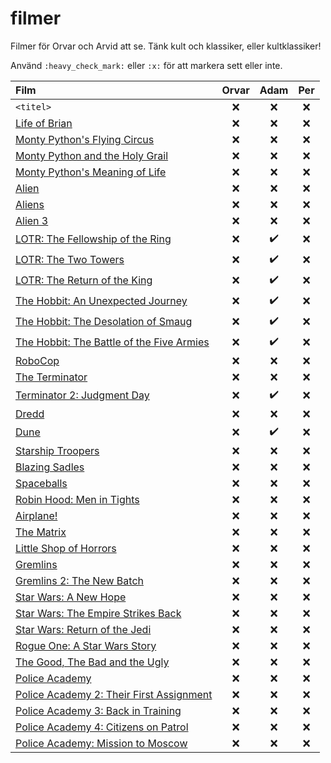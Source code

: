 # filmer
Filmer för Orvar och Arvid att se. Tänk kult och klassiker, eller kultklassiker!

Använd `:heavy_check_mark:` eller `:x:` för att markera sett eller inte.


| Film | Orvar | Adam | Per |
| :--- | :---: | :---: | :---: |
| `<titel>` | :x: | :x: | :x: |
| [Life of Brian](https://www.imdb.com/title/tt0079470) | :x: | :x: | :x: |
| [Monty Python's Flying Circus](https://www.imdb.com/title/tt0063929) | :x: | :x: | :x: |
| [Monty Python and the Holy Grail](https://www.imdb.com/title/tt0071853) | :x: | :x: | :x: |
| [Monty Python's Meaning of Life](https://www.imdb.com/title/tt0085959) | :x: | :x: | :x: |
| [Alien](https://www.imdb.com/title/tt0078748) | :x: | :x: | :x: |
| [Aliens](https://www.imdb.com/title/tt0090605) | :x: | :x: | :x: |
| [Alien 3](https://www.imdb.com/title/tt0103644) | :x: | :x: | :x: |
| [LOTR: The Fellowship of the Ring](https://www.imdb.com/title/tt0120737) | :x: | :heavy_check_mark: | :x: |
| [LOTR: The Two Towers](https://www.imdb.com/title/tt0167261) | :x: | :heavy_check_mark: | :x: |
| [LOTR: The Return of the King](https://www.imdb.com/title/tt0167260) | :x: | :heavy_check_mark: | :x: |
| [The Hobbit: An Unexpected Journey](https://www.imdb.com/title/tt0903624) | :x: | :heavy_check_mark: | :x: |
| [The Hobbit: The Desolation of Smaug](https://www.imdb.com/title/tt1170358) | :x: | :heavy_check_mark: | :x: |
| [The Hobbit: The Battle of the Five Armies](https://www.imdb.com/title/tt2310332) | :x: | :heavy_check_mark: | :x: |
| [RoboCop](https://www.imdb.com/title/tt0093870) | :x: | :x: | :x: |
| [The Terminator](https://www.imdb.com/title/tt0088247) | :x: | :x: | :x: |
| [Terminator 2: Judgment Day](https://www.imdb.com/title/tt0103064) | :x: | :heavy_check_mark: | :x: |
| [Dredd](https://www.imdb.com/title/tt1343727) | :x: | :x: | :x: |
| [Dune](https://www.imdb.com/title/tt1160419) | :x: | :heavy_check_mark: | :x: |
| [Starship Troopers](https://www.imdb.com/title/tt0120201) | :x: | :x: | :x: |
| [Blazing Sadles](https://www.imdb.com/title/tt0071230) | :x: | :x: | :x: |
| [Spaceballs](https://www.imdb.com/title/tt0094012) | :x: | :x: | :x: |
| [Robin Hood: Men in Tights](https://www.imdb.com/title/tt0107977) | :x: | :x: | :x: |
| [Airplane!](https://www.imdb.com/title/tt0080339) | :x: | :x: | :x: |
| [The Matrix](https://www.imdb.com/title/tt0133093) | :x: | :x: | :x: |
| [Little Shop of Horrors](https://www.imdb.com/title/tt0091419) | :x: | :x: | :x: |
| [Gremlins](https://www.imdb.com/title/tt0087363) | :x: | :x: | :x: |
| [Gremlins 2: The New Batch](https://www.imdb.com/title/tt0099700) | :x: | :x: | :x: |
| [Star Wars: A New Hope](https://www.imdb.com/title/tt0076759) | :x: | :x: | :x: |
| [Star Wars: The Empire Strikes Back](https://www.imdb.com/title/tt0080684) | :x: | :x: | :x: |
| [Star Wars: Return of the Jedi](https://www.imdb.com/title/tt0086190) | :x: | :x: | :x: |
| [Rogue One: A Star Wars Story](https://www.imdb.com/title/tt3748528) | :x: | :x: | :x: |
| [The Good, The Bad and the Ugly](https://www.imdb.com/title/tt0060196) | :x: | :x: | :x: |
| [Police Academy](https://www.imdb.com/title/tt0087928) | :x: | :x: | :x: |
| [Police Academy 2: Their First Assignment](https://www.imdb.com/title/tt0060196) | :x: | :x: | :x: |
| [Police Academy 3: Back in Training](https://www.imdb.com/title/tt0091777) | :x: | :x: | :x: |
| [Police Academy 4: Citizens on Patrol](https://www.imdb.com/title/tt0093756) | :x: | :x: | :x: |
| [Police Academy: Mission to Moscow](https://www.imdb.com/title/tt0110857) | :x: | :x: | :x: |
